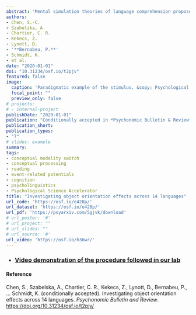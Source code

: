 ```yaml
---
abstract: 'Mental simulation theories of language comprehension propose that people automatically create mental representations of real objects. Evidence from sentence-picture verification tasks has shown that people mentally represent various visual properties such as shape, color, and size. However, the evidence for mental simulations of object orientation is limited. We report a study that investigates the match advantage of object orientation across speakers of different languages. This multi-laboratory project aims to achieve two objectives. First, we examine the replicability of the match advantage of object orientation across multiple languages and laboratories. Second, we will use a mental rotation task to measure participants’ mental imagery after the sentence-picture verification task. The relationship between the participants’ performance of the two tasks will provide a cross-linguistic examination of perceptual simulation processes. With the (broad) evaluation of individual mental imagery ability and potential linguistic moderators, we expect a robust estimation of match advantage of object orientation.'
authors:
- Chen, S.-C.
- Szabelzka, A.
- Chartier, C. R.
- Kekecs, Z.
- Lynott, D.
- '**Bernabeu, P.**'
- Schmidt, K.
- et al.
date: "2020-01-01"
doi: "10.31234/osf.io/t2pjv"
featured: false
image:
  caption: 'Paradigmatic example of the stimulus. &copy; Psychological Science Accelerator (https://psysciacc.org/2018/01/24/new-study-accepted-the-object-orientation-effect/)'
  focal_point: ""
  preview_only: false
# projects:
# - internal-project
publishDate: "2020-01-01"
publication: "Conditionally accepted in *Psychonomic Bulletin & Review*"
publication_short: 
publication_types:
- "7"
# slides: example
summary:
tags:
- conceptual modality switch
- conceptual processing
- reading
- event-related potentials
- cognition
- psycholinguistics
- Psychological Science Accelerator
title: "Investigating object orientation effects across 14 languages"
url_code: 'https://osf.io/e428p/'
url_dataset: 'https://osf.io/e428p/'
url_pdf: 'https://psyarxiv.com/5gjvk/download'
# url_poster: '#'
# url_project: ""
# url_slides: ""
# url_source: '#'
url_video: 'https://osf.io/h36wr/'
---
```



- ### <a href='https://osf.io/h36wr/'>Video demonstration of the procedure followed in our lab</a>

#### Reference

Chen, S., Szabelska, A., Chartier, C. R., Kekecs, Z., Lynott, D., Bernabeu, P., … Schmidt, K. (conditionally accepted). Investigating object orientation effects across 14 languages. *Psychonomic Bulletin and Review*. https://doi.org/10.31234/osf.io/t2pjv/

